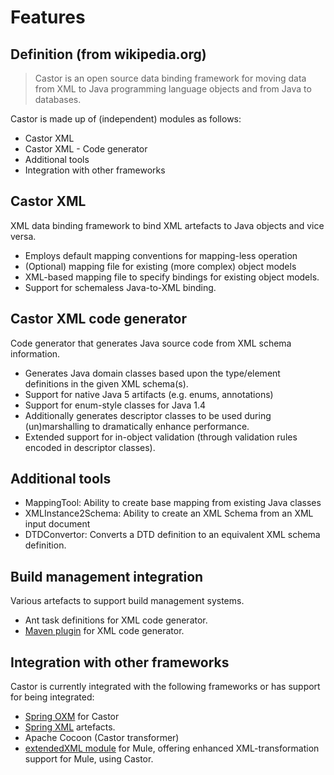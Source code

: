 # Features

## Definition (from wikipedia.org) 

> Castor is an open source data binding framework for moving data from XML to Java programming language objects and from Java to databases.
           
           
Castor is made up of (independent) modules as follows:
        
* Castor XML
* Castor XML - Code generator
* Additional tools
* Integration with other frameworks
       
## Castor XML
       
XML data binding framework to bind XML artefacts to Java objects and vice versa.
            
* Employs default mapping conventions for mapping-less operation
* (Optional) mapping file for existing (more complex) object models
* XML-based mapping file to specify bindings for existing object models.
* Support for schemaless Java-to-XML binding.
            
## Castor XML code generator

Code generator that generates Java source code from XML schema information.
            
* Generates Java domain classes based upon the type/element definitions in the given XML schema(s).
* Support for native Java 5 artifacts (e.g. enums, annotations)
* Support for enum-style classes for Java 1.4
* Additionally generates descriptor classes to be used during (un)marshalling to dramatically enhance performance.
* Extended support for in-object validation (through validation rules encoded in descriptor classes).
        
## Additional tools
        
* MappingTool: Ability to create base mapping from existing Java classes
* XMLInstance2Schema: Ability to create an XML Schema from an XML input document
* DTDConvertor: Converts a DTD definition to an equivalent XML schema definition.

## Build management integration

Various artefacts to support build management systems.
            
* Ant task definitions for XML code generator.
* [Maven plugin](http://mojo.codehaus.org/castor-maven-plugin/) for XML code generator.

## Integration with other frameworks
        
Castor is currently integrated with the following frameworks or has support for being integrated:
        
* [Spring OXM](http://static.springframework.org/spring-ws/site/reference/html/oxm.html) for Castor
* [Spring XML](./spring-xml-intro.html) artefacts.
* Apache Cocoon (Castor transformer)
* [extendedXML module](http://www.mulesource.org/display/EXTENDEDXML/) for Mule, offering enhanced XML-transformation support for Mule, using Castor. 
    

